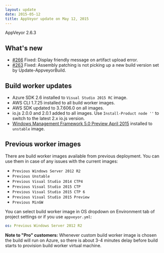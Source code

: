 ```yaml
---
layout: update
date: 2015-05-12
title: AppVeyor update on May 12, 2015
---
```


AppVeyor 2.6.3

## What's new

* [#266](https://github.com/appveyor/ci/issues/266) Fixed: Display friendly message on artifact upload error.
* [#263](https://github.com/appveyor/ci/issues/263) Fixed: Assembly patching is not picking up a new build version set by Update-AppveyorBuild.


## Build worker updates

* Azure SDK 2.6 installed to `Visual Studio 2015 RC` image.
* AWS CLI 1.7.25 installed to all build worker images.
* AWS SDK updated to 3.7.606.0 on all images.
* io.js 2.0.0 and 2.0.1 added to all images. Use `Install-Product node ''` to switch to the latest 2.x io.js version.
* [Windows Management Framework 5.0 Preview April 2015](https://www.microsoft.com/en-us/download/details.aspx?id=46889) installed to `unstable` image.

## Previous worker images

There are build worker images available from previous deployment. You can use them in case of any issues with the current images:

* `Previous Windows Server 2012 R2`
* `Previous Unstable`
* `Previous Visual Studio 2014 CTP4`
* `Previous Visual Studio 2015 CTP`
* `Previous Visual Studio 2015 CTP 6`
* `Previous Visual Studio 2015 Preview`
* `Previous MinGW`

You can select build worker image in OS dropdown on Environment tab of project settings or if you use `appveyor.yml`:

```yaml
os: Previous Windows Server 2012 R2
```

**Note to "Pro" customers:** Whenever custom build worker image is chosen the build will run on Azure, so there is about 3-4 minutes delay before build starts to provision build worker virtual machine.
